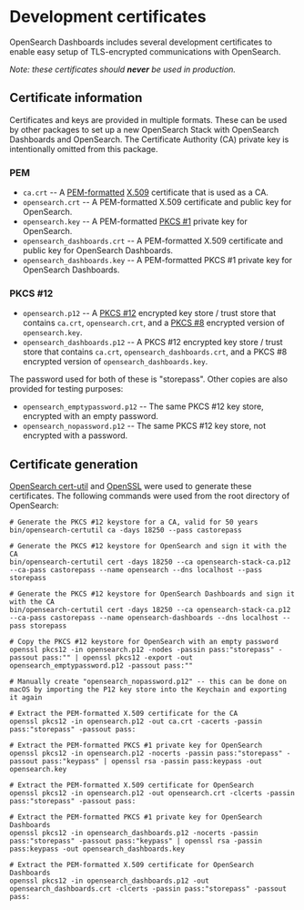 # Development certificates

OpenSearch Dashboards includes several development certificates to enable easy setup of TLS-encrypted communications with OpenSearch.

_Note: these certificates should **never** be used in production._

## Certificate information

Certificates and keys are provided in multiple formats. These can be used by other packages to set up a new OpenSearch Stack with OpenSearch Dashboards and OpenSearch. The Certificate Authority (CA) private key is intentionally omitted from this package.

### PEM 

* `ca.crt` -- A [PEM-formatted](https://tools.ietf.org/html/rfc1421) [X.509](https://tools.ietf.org/html/rfc5280) certificate that is used as a CA.
* `opensearch.crt` -- A PEM-formatted X.509 certificate and public key for OpenSearch.
* `opensearch.key` -- A PEM-formatted [PKCS #1](https://tools.ietf.org/html/rfc8017) private key for OpenSearch.
* `opensearch_dashboards.crt` -- A PEM-formatted X.509 certificate and public key for OpenSearch Dashboards.
* `opensearch_dashboards.key` -- A PEM-formatted PKCS #1 private key for OpenSearch Dashboards.

### PKCS #12

* `opensearch.p12` -- A [PKCS #12](https://tools.ietf.org/html/rfc7292) encrypted key store / trust store that contains `ca.crt`, `opensearch.crt`, and a [PKCS #8](https://tools.ietf.org/html/rfc5208) encrypted version of `opensearch.key`.
* `opensearch_dashboards.p12` -- A PKCS #12 encrypted key store / trust store that contains `ca.crt`, `opensearch_dashboards.crt`, and a PKCS #8 encrypted version of `opensearch_dashboards.key`.

The password used for both of these is "storepass". Other copies are also provided for testing purposes:

* `opensearch_emptypassword.p12` -- The same PKCS #12 key store, encrypted with an empty password.
* `opensearch_nopassword.p12` -- The same PKCS #12 key store, not encrypted with a password.

## Certificate generation

[OpenSearch cert-util](https://www.opensearch.org/guide/en/elasticsearch/reference/current/certutil.html) and [OpenSSL](https://www.openssl.org/) were used to generate these certificates. The following commands were used from the root directory of OpenSearch:

```
# Generate the PKCS #12 keystore for a CA, valid for 50 years
bin/opensearch-certutil ca -days 18250 --pass castorepass

# Generate the PKCS #12 keystore for OpenSearch and sign it with the CA
bin/opensearch-certutil cert -days 18250 --ca opensearch-stack-ca.p12 --ca-pass castorepass --name opensearch --dns localhost --pass storepass

# Generate the PKCS #12 keystore for OpenSearch Dashboards and sign it with the CA
bin/opensearch-certutil cert -days 18250 --ca opensearch-stack-ca.p12 --ca-pass castorepass --name opensearch-dashboards --dns localhost --pass storepass

# Copy the PKCS #12 keystore for OpenSearch with an empty password
openssl pkcs12 -in opensearch.p12 -nodes -passin pass:"storepass" -passout pass:"" | openssl pkcs12 -export -out opensearch_emptypassword.p12 -passout pass:""

# Manually create "opensearch_nopassword.p12" -- this can be done on macOS by importing the P12 key store into the Keychain and exporting it again

# Extract the PEM-formatted X.509 certificate for the CA
openssl pkcs12 -in opensearch.p12 -out ca.crt -cacerts -passin pass:"storepass" -passout pass:

# Extract the PEM-formatted PKCS #1 private key for OpenSearch
openssl pkcs12 -in opensearch.p12 -nocerts -passin pass:"storepass" -passout pass:"keypass" | openssl rsa -passin pass:keypass -out opensearch.key

# Extract the PEM-formatted X.509 certificate for OpenSearch
openssl pkcs12 -in opensearch.p12 -out opensearch.crt -clcerts -passin pass:"storepass" -passout pass:

# Extract the PEM-formatted PKCS #1 private key for OpenSearch Dashboards
openssl pkcs12 -in opensearch_dashboards.p12 -nocerts -passin pass:"storepass" -passout pass:"keypass" | openssl rsa -passin pass:keypass -out opensearch_dashboards.key

# Extract the PEM-formatted X.509 certificate for OpenSearch Dashboards
openssl pkcs12 -in opensearch_dashboards.p12 -out opensearch_dashboards.crt -clcerts -passin pass:"storepass" -passout pass:
```
